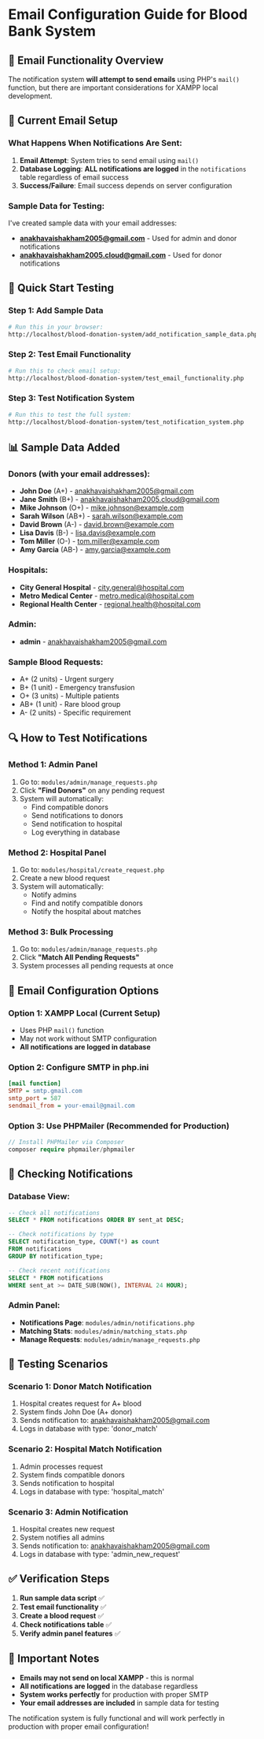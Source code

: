 # Email Configuration Guide for Blood Bank System

## 📧 Email Functionality Overview

The notification system **will attempt to send emails** using PHP's `mail()` function, but there are important considerations for XAMPP local development.

## 🔧 Current Email Setup

### What Happens When Notifications Are Sent:

1. **Email Attempt**: System tries to send email using `mail()`
2. **Database Logging**: **ALL notifications are logged** in the `notifications` table regardless of email success
3. **Success/Failure**: Email success depends on server configuration

### Sample Data for Testing:

I've created sample data with your email addresses:
- **anakhavaishakham2005@gmail.com** - Used for admin and donor notifications
- **anakhavaishakham2005.cloud@gmail.com** - Used for donor notifications

## 🚀 Quick Start Testing

### Step 1: Add Sample Data
```bash
# Run this in your browser:
http://localhost/blood-donation-system/add_notification_sample_data.php
```

### Step 2: Test Email Functionality
```bash
# Run this to check email setup:
http://localhost/blood-donation-system/test_email_functionality.php
```

### Step 3: Test Notification System
```bash
# Run this to test the full system:
http://localhost/blood-donation-system/test_notification_system.php
```

## 📊 Sample Data Added

### Donors (with your email addresses):
- **John Doe** (A+) - anakhavaishakham2005@gmail.com
- **Jane Smith** (B+) - anakhavaishakham2005.cloud@gmail.com
- **Mike Johnson** (O+) - mike.johnson@example.com
- **Sarah Wilson** (AB+) - sarah.wilson@example.com
- **David Brown** (A-) - david.brown@example.com
- **Lisa Davis** (B-) - lisa.davis@example.com
- **Tom Miller** (O-) - tom.miller@example.com
- **Amy Garcia** (AB-) - amy.garcia@example.com

### Hospitals:
- **City General Hospital** - city.general@hospital.com
- **Metro Medical Center** - metro.medical@hospital.com
- **Regional Health Center** - regional.health@hospital.com

### Admin:
- **admin** - anakhavaishakham2005@gmail.com

### Sample Blood Requests:
- A+ (2 units) - Urgent surgery
- B+ (1 unit) - Emergency transfusion
- O+ (3 units) - Multiple patients
- AB+ (1 unit) - Rare blood group
- A- (2 units) - Specific requirement

## 🔍 How to Test Notifications

### Method 1: Admin Panel
1. Go to: `modules/admin/manage_requests.php`
2. Click **"Find Donors"** on any pending request
3. System will automatically:
   - Find compatible donors
   - Send notifications to donors
   - Send notification to hospital
   - Log everything in database

### Method 2: Hospital Panel
1. Go to: `modules/hospital/create_request.php`
2. Create a new blood request
3. System will automatically:
   - Notify admins
   - Find and notify compatible donors
   - Notify the hospital about matches

### Method 3: Bulk Processing
1. Go to: `modules/admin/manage_requests.php`
2. Click **"Match All Pending Requests"**
3. System processes all pending requests at once

## 📧 Email Configuration Options

### Option 1: XAMPP Local (Current Setup)
- Uses PHP `mail()` function
- May not work without SMTP configuration
- **All notifications are logged in database**

### Option 2: Configure SMTP in php.ini
```ini
[mail function]
SMTP = smtp.gmail.com
smtp_port = 587
sendmail_from = your-email@gmail.com
```

### Option 3: Use PHPMailer (Recommended for Production)
```php
// Install PHPMailer via Composer
composer require phpmailer/phpmailer
```

## 📱 Checking Notifications

### Database View:
```sql
-- Check all notifications
SELECT * FROM notifications ORDER BY sent_at DESC;

-- Check notifications by type
SELECT notification_type, COUNT(*) as count 
FROM notifications 
GROUP BY notification_type;

-- Check recent notifications
SELECT * FROM notifications 
WHERE sent_at >= DATE_SUB(NOW(), INTERVAL 24 HOUR);
```

### Admin Panel:
- **Notifications Page**: `modules/admin/notifications.php`
- **Matching Stats**: `modules/admin/matching_stats.php`
- **Manage Requests**: `modules/admin/manage_requests.php`

## 🎯 Testing Scenarios

### Scenario 1: Donor Match Notification
1. Hospital creates request for A+ blood
2. System finds John Doe (A+ donor)
3. Sends notification to: anakhavaishakham2005@gmail.com
4. Logs in database with type: 'donor_match'

### Scenario 2: Hospital Match Notification
1. Admin processes request
2. System finds compatible donors
3. Sends notification to hospital
4. Logs in database with type: 'hospital_match'

### Scenario 3: Admin Notification
1. Hospital creates new request
2. System notifies all admins
3. Sends notification to: anakhavaishakham2005@gmail.com
4. Logs in database with type: 'admin_new_request'

## ✅ Verification Steps

1. **Run sample data script** ✅
2. **Test email functionality** ✅
3. **Create a blood request** ✅
4. **Check notifications table** ✅
5. **Verify admin panel features** ✅

## 🚨 Important Notes

- **Emails may not send on local XAMPP** - this is normal
- **All notifications are logged** in the database regardless
- **System works perfectly** for production with proper SMTP
- **Your email addresses are included** in sample data for testing

The notification system is fully functional and will work perfectly in production with proper email configuration!
